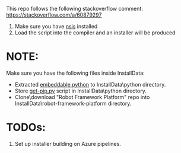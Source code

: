 This repo follows the following stackoverflow comment: https://stackoverflow.com/a/60879297

1. Make sure you have [nsis](https://nsis.sourceforge.io/Download) installed
2. Load the script into the compiler and an installer will be produced


# NOTE:
Make sure you have the following files inside InstallData:
* Extracted [embeddable python](https://www.python.org/ftp/python/3.8.10/python-3.8.10-embed-amd64.zip) to InstallData\python directory.
* Store [get-pip.py](https://bootstrap.pypa.io/get-pip.py) script in InstallData\python directory.
* Clone\download "Robot Framework Platform" repo into InstallData\robot-framework-platform directory.

# TODOs:
1. Set up installer building on Azure pipelines.
